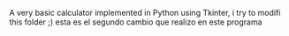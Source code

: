 A very basic calculator implemented in Python using Tkinter, i try to modifi this folder ;)
esta es el segundo cambio que realizo en este programa
